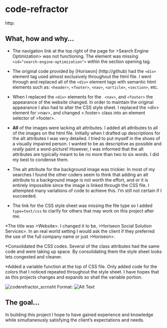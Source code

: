 # code-refractor

http:

## What, how and why…

* The navigation link at the top right of the page for >Search Engine Optimization> was not functioning. The element was missing `<id="search-engine-optimization">` within the section opening tag.

* The original code provided by [Horiseon] (http://github) had the `<div>` element tag used almost exclusively throughout the html file. I went through and replaced all of the `<div>` element tags with semantic html elements such as: `<header>`, `<footer>`, `<nav>`, `<article>`, `<section>`, etc.

* When I replaced the `<div>` elements for the ` <nav>`, and `<footer>` the appearance of the website changed. In order to maintain the original appearance I also had to alter the CSS style sheet. I replaced the >div> element for >nav>, and changed >.footer> class into an element selector of >footer>. 

* **All** of the images were lacking alt attributes. I added alt attributes to all of the images on the html file. Initially when I drafted up descriptions for the alt attributes I was very detailed. I tried to put myself in the shoes of a visually impaired person. I wanted to be as descriptive as possible and _really_ paint a word-picture! However, I was informed that the alt attributes are typically meant to be no more than two to six words. I did my best to condense them.

* The alt attribute for the background image was trickier. In most of my searches I found the other coders seem to think that adding an alt attribute to a background image is not worth the effort, and or it is entirely impossible since the image is linked through the CSS file. I attempted many variations of code to achieve this. I’m still not certain if I succeeded.

* The link for the CSS style sheet was missing the file type so I added `type=text/css` to clarify for others that may work on this project after me.

*The title was >Website>. I changed it to be, >Horiseon Social Solution Services>. In an real world setting I would ask the client if they preferred the use of the full company name or just >Horiseon>.

*Consolidated the CSS codes. Several of the class attributes had the same code and were taking up space. By consolidating them the style sheet looks lets congested and cleaner.

*Added a variable function at the top of CSS file. Only added code for the colors that I noticed repeated throughout the style sheet. I have hopes that as this projects changes and expands so shall the variable portion.

![coderefractor_scrnsht](/.png)
Format: ![Alt Text](url)

## The goal…

In building this project I hope to have gained experience and knowledge while simultaneously satisfying the client’s expectations and needs.
